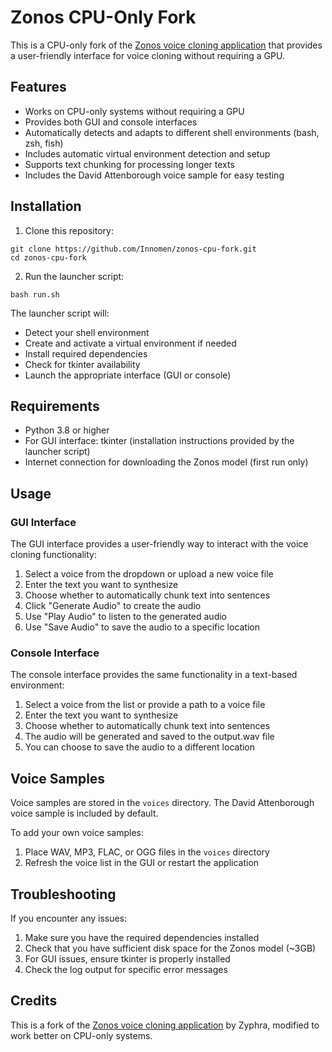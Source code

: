 # Zonos CPU-Only Fork

This is a CPU-only fork of the [Zonos voice cloning application](https://github.com/Zyphra/Zonos) that provides a user-friendly interface for voice cloning without requiring a GPU.

## Features

- Works on CPU-only systems without requiring a GPU
- Provides both GUI and console interfaces
- Automatically detects and adapts to different shell environments (bash, zsh, fish)
- Includes automatic virtual environment detection and setup
- Supports text chunking for processing longer texts
- Includes the David Attenborough voice sample for easy testing

## Installation

1. Clone this repository:
```
git clone https://github.com/Innomen/zonos-cpu-fork.git
cd zonos-cpu-fork
```

2. Run the launcher script:
```
bash run.sh
```

The launcher script will:
- Detect your shell environment
- Create and activate a virtual environment if needed
- Install required dependencies
- Check for tkinter availability
- Launch the appropriate interface (GUI or console)

## Requirements

- Python 3.8 or higher
- For GUI interface: tkinter (installation instructions provided by the launcher script)
- Internet connection for downloading the Zonos model (first run only)

## Usage

### GUI Interface

The GUI interface provides a user-friendly way to interact with the voice cloning functionality:

1. Select a voice from the dropdown or upload a new voice file
2. Enter the text you want to synthesize
3. Choose whether to automatically chunk text into sentences
4. Click "Generate Audio" to create the audio
5. Use "Play Audio" to listen to the generated audio
6. Use "Save Audio" to save the audio to a specific location

### Console Interface

The console interface provides the same functionality in a text-based environment:

1. Select a voice from the list or provide a path to a voice file
2. Enter the text you want to synthesize
3. Choose whether to automatically chunk text into sentences
4. The audio will be generated and saved to the output.wav file
5. You can choose to save the audio to a different location

## Voice Samples

Voice samples are stored in the `voices` directory. The David Attenborough voice sample is included by default.

To add your own voice samples:
1. Place WAV, MP3, FLAC, or OGG files in the `voices` directory
2. Refresh the voice list in the GUI or restart the application

## Troubleshooting

If you encounter any issues:

1. Make sure you have the required dependencies installed
2. Check that you have sufficient disk space for the Zonos model (~3GB)
3. For GUI issues, ensure tkinter is properly installed
4. Check the log output for specific error messages

## Credits

This is a fork of the [Zonos voice cloning application](https://github.com/Zyphra/Zonos) by Zyphra, modified to work better on CPU-only systems.
